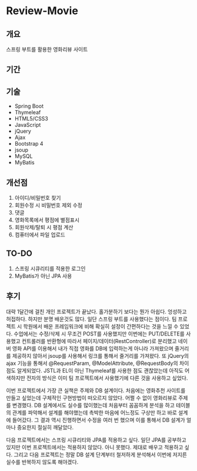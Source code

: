 # Review-Movie

<h2>개요</h2>
스프링 부트를 활용한 영화리뷰 사이트

<h2>기간</h2>


<h2>기술</h2>
<ul>
  <li>Spring Boot</li>
  <li>Thymeleaf</li>
  <li>HTML5/CSS3</li> 
  <li>JavaScript</li> 
  <li>jQuery</li>  
  <li>Ajax</li> 
  <li>Bootstrap 4</li>   
  <li>jsoup</li>
  <li>MySQL</li>
  <li>MyBatis</li>  
</ul>

<h2>개선점</h2>
<ol>
  <li>아이디/비밀번호 찾기</li>
  <li>회원수정 시 비밀번호 제외 수정</li>
  <li>댓글</li> 
  <li>영화목록에서 평점에 별점표시</li> 
  <li>회원삭제/탈퇴 시 평점 계산</li>  
  <li>컴퓨터에서 파일 업로드</li> 
</ol>

<h2>TO-DO</h2>
<ol>
  <li>스프링 시큐리티를 적용한 로그인</li>
  <li>MyBatis가 아닌 JPA 사용</li>
</ol>

<h2>후기</h2>
<p>
대략 1달간에 걸친 개인 프로젝트가 끝났다. 홀가분하기 보다는 뭔가 아쉽다. 엉성하고 허접하다.
하지만 분명 배운것도 많다. 일단 스프링 부트를 사용했다는 점이다. 팀 프로젝트 시 학원에서 배운 프레임워크에 비해 확실히 설정이 간편하다는 것을 느낄 수 있었다. 
수업에서는 수정/삭제 시 무조건 POST를 사용했지만 이번에는 PUT/DELETE를 사용했고 컨트롤러를 반환형에 따라서 페이지/데이터(RestController)로 분리했고
네이버 영화 API를 이용해서 내가 직접 영화를 DB에 입력하는게 아니라 가져왔으며 줄거리를 제공하지 않아서 jsoup를 사용해서 링크를 통해서 줄거리를 가져왔다. 또 jQuery의 ajax 기능을 통해서 @RequestParam, @ModelAttribute, @RequestBody의 차이점도 알게되었다. JSTL과 EL이 아닌 Thymeleaf를 사용한 점도 괜찮았는데 아직도 어색하지만 전자의 방식은 이미 팀 프로젝트에서 사용했기에 다른 것을 사용하고 싶었다.
  
  
이번 프로젝트에서 가장 큰 실책은 주제와 DB 설계이다. 처음에는 영화추천 사이트를 만들고 싶었는데 구체적인 구현방법이 떠오르지 않았다. 어쩔 수 없이 영화리뷰로 주제를 변경했다. DB 설계에서도 실수를 많이했는데 처음부터 꼼꼼하게 분석을 하고 테이블의 관계를 파악해서 설계를 해야했는데 촉박한 마음에 어느정도 구상만 하고 바로 설계에 들어갔다. 그 결과 역시 진행하면서 수정을 여러 번 했으며 이를 통해서 DB 설계가 얼마나 중요한지 절실히 깨달았다. 

다음 프로젝트에서는 스프링 시큐리티와 JPA를 적용하고 싶다. 일단 JPA를 공부하고 있지만 이번 프로젝트에서는 적용하지 않았다. 아니 못했다. 제대로 배우고 적용하고 싶다. 그리고 다음 프로젝트는 정말 DB 설계 단계부터 철저하게 분석해서 이번에 저지른 실수를 반복하지 않도록 해야겠다.
</p>
